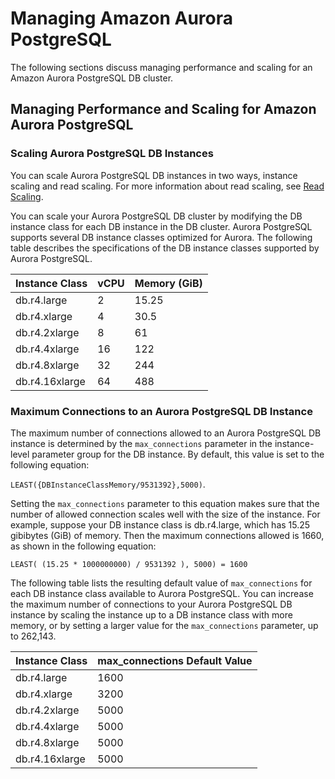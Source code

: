 # Managing Amazon Aurora PostgreSQL<a name="AuroraPostgreSQL.Managing"></a>

The following sections discuss managing performance and scaling for an Amazon Aurora PostgreSQL DB cluster\.

## Managing Performance and Scaling for Amazon Aurora PostgreSQL<a name="AuroraPostgreSQL.Managing.Performance"></a>

### Scaling Aurora PostgreSQL DB Instances<a name="AuroraPostgreSQL.Managing.Performance.InstanceScaling"></a>

You can scale Aurora PostgreSQL DB instances in two ways, instance scaling and read scaling\. For more information about read scaling, see [Read Scaling](Aurora.Managing.md#Aurora.Managing.Performance.ReadScaling)\.

You can scale your Aurora PostgreSQL DB cluster by modifying the DB instance class for each DB instance in the DB cluster\. Aurora PostgreSQL supports several DB instance classes optimized for Aurora\. The following table describes the specifications of the DB instance classes supported by Aurora PostgreSQL\.


| Instance Class | vCPU | Memory \(GiB\) | 
| --- | --- | --- | 
| db\.r4\.large | 2 | 15\.25 | 
| db\.r4\.xlarge | 4 | 30\.5 | 
| db\.r4\.2xlarge | 8 | 61 | 
| db\.r4\.4xlarge | 16 | 122 | 
| db\.r4\.8xlarge | 32 | 244 | 
| db\.r4\.16xlarge | 64 | 488 | 

### Maximum Connections to an Aurora PostgreSQL DB Instance<a name="AuroraPostgreSQL.Managing.MaxConnections"></a>

The maximum number of connections allowed to an Aurora PostgreSQL DB instance is determined by the `max_connections` parameter in the instance\-level parameter group for the DB instance\. By default, this value is set to the following equation:

`LEAST({DBInstanceClassMemory/9531392},5000)`\.

Setting the `max_connections` parameter to this equation makes sure that the number of allowed connection scales well with the size of the instance\. For example, suppose your DB instance class is db\.r4\.large, which has 15\.25 gibibytes \(GiB\) of memory\. Then the maximum connections allowed is 1660, as shown in the following equation:

```
LEAST( (15.25 * 1000000000) / 9531392 ), 5000) = 1600
```

The following table lists the resulting default value of `max_connections` for each DB instance class available to Aurora PostgreSQL\. You can increase the maximum number of connections to your Aurora PostgreSQL DB instance by scaling the instance up to a DB instance class with more memory, or by setting a larger value for the `max_connections` parameter, up to 262,143\.


| Instance Class | max\_connections Default Value | 
| --- | --- | 
| db\.r4\.large | 1600 | 
| db\.r4\.xlarge | 3200 | 
| db\.r4\.2xlarge | 5000 | 
| db\.r4\.4xlarge | 5000 | 
| db\.r4\.8xlarge | 5000 | 
| db\.r4\.16xlarge | 5000 | 